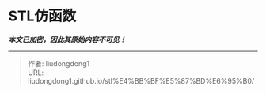 # STL仿函数

***本文已加密，因此其原始内容不可见！***

---

> 作者: liudongdong1  
> URL: liudongdong1.github.io/stl%E4%BB%BF%E5%87%BD%E6%95%B0/  

